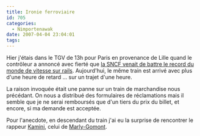 ```yaml
---
title: Ironie ferroviaire
id: 705
categories:
  - Nimportenawak
date: 2007-04-04 23:04:01
tags:
---
```


Hier j'étais dans le TGV de 13h pour Paris en provenance de Lille quand le contrôleur a annoncé avec fierté que [la SNCF venait de battre le record du monde de vitesse sur rails](http://fr.news.yahoo.com/04042007/202/le-tgv-pulverise-le-record-du-monde-de-vitesse-sur.html). Aujourd'hui, le même train est arrivé avec plus d'une heure de retard ... sur un trajet d'une heure.

La raison invoquée était une panne sur un train de marchandise nous précédant. On nous a distribué des formulaires de réclamations mais il semble que je ne serai remboursés que d'un tiers du prix du billet, et encore, si ma demande est acceptée.

Pour l'anecdote, en descendant du train j'ai eu la surprise de rencontrer le rappeur [Kamini](http://www.kamini.fr/), celui de [Marly-Gomont](http://www.dailymotion.com/video/xdyi9_kamini-marly-gomont).